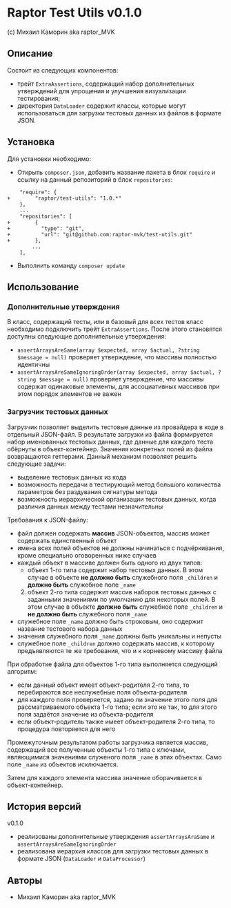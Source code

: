 # Raptor Test Utils v0.1.0

(c) Михаил Каморин aka raptor_MVK

## Описание

Состоит из следующих компонентов:
 - трейт `ExtraAssertions`, содержащий набор дополнительных утверждений для упрощения и улучшения визуализации
    тестирования;
 - директория `DataLoader` содержит классы, которые могут использоваться для загрузки тестовых данных из файлов в
    формате JSON.

## Установка

Для установки необходимо:

- Открыть `composer.json`, добавить название пакета в блок `require` и ссылку на данный репозиторий в блок
`repositories`:

```
    "require": {
+        "raptor/test-utils": "1.0.*"
    },
    ...
    "repositories": [
+        {
+          "type": "git",
+          "url": "git@github.com:raptor-mvk/test-utils.git"
+        },
        ...
    ],
```

- Выполнить команду `composer update`


## Использование

### Дополнительные утверждения

В класс, содержащий тесты, или в базовый для всех тестов класс необходимо подключить трейт `ExtraAssertions`. После
этого становятся доступны следующие дополнительные утверждения:

 - `assertArraysAreSame(array $expected, array $actual, ?string $message = null)` проверяет утверждение, что массивы
    полностью идентичны
 - `assertArraysAreSameIgnoringOrder(array $expected, array $actual, ?string $message = null)` проверяет утверждение,
    что массивы содержат одинаковые элементы, для ассоциативных массивов при этом порядок элементов не важен

### Загрузчик тестовых данных

Загрузчик позволяет выделить тестовые данные из провайдера в коде в отдельный JSON-файл. В результате загрузки из файла
формируется набор именованных тестовых данных, где данные для каждого теста обёрнуты в объект-контейнер. Значения
конкретных полей из файла возвращаются геттерами. Данный механизм позволяет решить следующие задачи:
 - выделение тестовых данных из кода
 - возможность передачи в тестирующий метод большого количества параметров без раздувания сигнатуры метода
 - возможность иерархической организации тестовых данных, когда различия данных между тестами незначительны

Требования к JSON-файлу:
 - файл должен содержать **массив** JSON-объектов, массив может содержать единственный объект
 - имена всех полей объектов не должны начинаться с подчёркивания, кроме специально оговоренных ниже случаев
 - каждый объект в массиве должен быть одного из двух типов:
     - объект 1-го типа содержит набор тестовых данных. В этом случае в объекте **не должно быть** служебного поля
     `_children` и **должно быть** служебное поле `_name`
     2. объект 2-го типа содержит массив наборов тестовых данных с заданными значениями по умолчанию для некоторых
     полей. В этом случае в объекте **должно быть** служебное поле `_children` и **не должно быть** служебного поля
     `_name`
 - служебное поле `_name` должно быть строковым, оно содержит название тестового набора данных
 - значения служебного поля `_name` должны быть уникальны и непусты
 - служебное поле `_children` должно содержать массив, к которому предъявляются те же требования, что и к корневому
    массиву файла

При обработке файла для объектов 1-го типа выполняется следующий алгоритм:
 - если данный объект имеет объект-родителя 2-го типа, то перебираются все неслужебные поля объекта-родителя
 - для каждого поля проверяется, задано ли значение этого поля для рассматриваемого объекта 1-го типа; если это не так,
    то для этого поля задаётся значение из объекта-родителя
 - если объект-родитель также имеет объект-родителя 2-го типа, то процедура повторяется для него
 
Промежуточным результатом работы загрузчика является массив, содержащий все полученные объекты 1-го типа с ключами,
являющимися значениями служеного поля `_name` в этих объектах. Само поле `_name` из объектов исключается.

Затем для каждого элемента массива значение оборачивается в объект-контейнер.

## История версий

v0.1.0

- реализованы дополнительные утверждения `assertArraysAraSame` и `assertArraysAreSameIgnoringOrder`
- реализована иерархия классов для загрузки тестовых данных в формате JSON (`DataLoader` и `DataProcessor`)

## Авторы

- Михаил Каморин aka raptor_MVK
